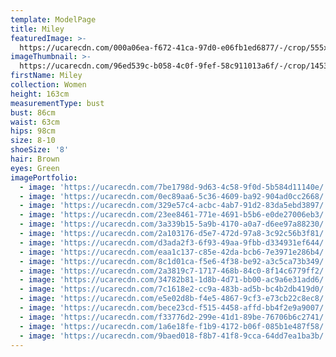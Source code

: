 ```yaml
---
template: ModelPage
title: Miley
featuredImage: >-
  https://ucarecdn.com/000a06ea-f672-41ca-97d0-e06fb1ed6877/-/crop/555x342/0,78/-/preview/
imageThumbnail: >-
  https://ucarecdn.com/96ed539c-b058-4c0f-9fef-58c911013a6f/-/crop/1453x2032/85,6/-/preview/
firstName: Miley
collection: Women
height: 163cm
measurementType: bust
bust: 86cm
waist: 63cm
hips: 98cm
size: 8-10
shoeSize: '8'
hair: Brown
eyes: Green
imagePortfolio:
  - image: 'https://ucarecdn.com/7be1798d-9d63-4c58-9f0d-5b584d11140e/'
  - image: 'https://ucarecdn.com/0ec89aa6-5c36-4609-ba92-904ad0cc2668/'
  - image: 'https://ucarecdn.com/329e57c4-acbc-4ab7-91d2-83da5ebd3897/'
  - image: 'https://ucarecdn.com/23ee8461-771e-4691-b5b6-e0de27006eb3/'
  - image: 'https://ucarecdn.com/3a339b15-5a9b-4170-a0a7-d6ee97a88230/'
  - image: 'https://ucarecdn.com/2a103176-d5e7-472d-97a8-3c92c56b3f81/'
  - image: 'https://ucarecdn.com/d3ada2f3-6f93-49aa-9fbb-d334931ef644/'
  - image: 'https://ucarecdn.com/eaa1c137-c85e-42da-bcb6-7e3971e286b4/'
  - image: 'https://ucarecdn.com/8c1d01ca-f5e6-4f38-be92-a3c5ca73b349/'
  - image: 'https://ucarecdn.com/2a3819c7-1717-468b-84c0-8f14c6779ff2/'
  - image: 'https://ucarecdn.com/34782b81-1d8b-4d71-bb00-ac9a6e31add6/'
  - image: 'https://ucarecdn.com/7c1618e2-cc9a-483b-ad5b-bc4b2db419d0/'
  - image: 'https://ucarecdn.com/e5e02d8b-f4e5-4867-9cf3-e73cb22c8ec8/'
  - image: 'https://ucarecdn.com/bece23cd-f515-4458-affd-bb4f2e9a9007/'
  - image: 'https://ucarecdn.com/f33776d2-299e-41d1-89be-76706b6c2741/'
  - image: 'https://ucarecdn.com/1a6e18fe-f1b9-4172-b06f-085b1e487f58/'
  - image: 'https://ucarecdn.com/9baed018-f8b7-41f8-9cca-64dd7ea1ba3b/'
---
```


